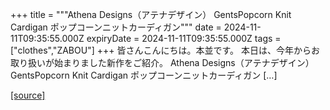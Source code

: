 +++
title = """Athena Designs（アテナデザイン） GentsPopcorn Knit Cardigan ポップコーンニットカーディガン"""
date = 2024-11-11T09:35:55.000Z
expiryDate = 2024-11-11T09:35:55.000Z
tags = ["clothes","ZABOU"]
+++
皆さんこんにちは。本並です。 本日は、今年からお取り扱いが始まりました新作をご紹介。 Athena Designs（アテナデザイン） GentsPopcorn Knit Cardigan ポップコーンニットカーディガン \[…\]

[[source]](https://zabou.org/2024/11/11/312242/)
